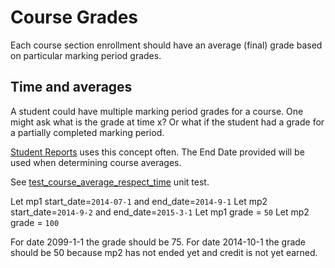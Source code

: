 # Course Grades

Each course section enrollment should have an average (final) grade based on particular marking period grades.

## Time and averages

A student could have multiple marking period grades for a course. 
One might ask what is the grade at time x? Or what if the student had a grade for a partially completed marking period.

[Student Reports] uses this concept often. The End Date provided will be used when determining course averages.

See [test_course_average_respect_time] unit test.

Let mp1 start_date=`2014-07-1` and end_date=`2014-9-1`
Let mp2 start_date=`2014-9-2` and end_date=`2015-3-1`
Let mp1 grade = `50`
Let mp2 grade = `100`

For date 2099-1-1 the grade should be 75.
For date 2014-10-1 the grade should be 50 because mp2 has not ended yet and credit is not yet earned.


[Student Reports]: https://github.com/burke-software/django-sis/blob/master/ecwsp/sis/scaffold_reports.py
[test_course_average_respect_time]: https://github.com/burke-software/django-sis/blob/5d24e855284374997da9772d43589d554977be54/ecwsp/grades/tests.py#L21
